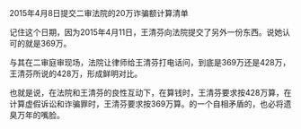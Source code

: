 2015年4月8日提交二审法院的20万诈骗额计算清单

记住这个日期，因为2015年4月11日，王清芬向法院提交了另外一份东西。说她认可的就是369万。

与其在二审庭审现场，法院让律师给王清芬打电话问，到底是369万还是428万，王清芬所说的428万，形成鲜明对比。

也就是说，在法院和王清芬的良性互动下，在算钱时，王清芬要求按428万算，在计算虚假诉讼和诈骗罪时，王清芬要求按369万算。的一个自相矛盾的，也必将遗臭万年的嘴脸。